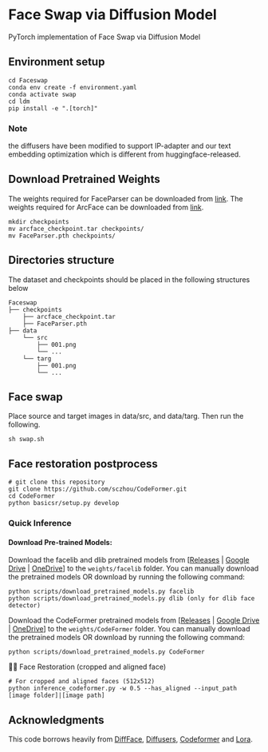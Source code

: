 # Face Swap via Diffusion Model

PyTorch implementation of Face Swap via Diffusion Model

## Environment setup
```
cd Faceswap
conda env create -f environment.yaml 
conda activate swap
cd ldm
pip install -e ".[torch]"
```
### Note 
the diffusers have been modified to support IP-adapter and our text embedding optimization which is different from huggingface-released.

## Download Pretrained Weights
The weights required for FaceParser can be downloaded from [link](
https://gisto365-my.sharepoint.com/personal/hongieee_gm_gist_ac_kr/_layouts/15/onedrive.aspx?ga=1&id=%2Fpersonal%2Fhongieee%5Fgm%5Fgist%5Fac%5Fkr%2FDocuments%2FDiffFace%2Fcheckpoints%2FFaceParser%2Epth&parent=%2Fpersonal%2Fhongieee%5Fgm%5Fgist%5Fac%5Fkr%2FDocuments%2FDiffFace%2Fcheckpoints). 
The weights required for ArcFace can be downloaded from [link](https://github.com/neuralchen/SimSwap/releases/download/1.0/arcface_checkpoint.tar). 

```
mkdir checkpoints
mv arcface_checkpoint.tar checkpoints/ 
mv FaceParser.pth checkpoints/ 
```



## Directories structure

The dataset and checkpoints should be placed in the following structures below

```
Faceswap
├── checkpoints
    ├── arcface_checkpoint.tar
    ├── FaceParser.pth
├── data
    └── src
        ├── 001.png
        └── ...
    └── targ
        ├── 001.png
        └── ...
```

## Face swap

Place source and target images in data/src, and data/targ. Then run the following. 

```
sh swap.sh
```

## Face restoration postprocess
```
# git clone this repository
git clone https://github.com/sczhou/CodeFormer.git
cd CodeFormer
python basicsr/setup.py develop
```
### Quick Inference

#### Download Pre-trained Models:
Download the facelib and dlib pretrained models from [[Releases](https://github.com/sczhou/CodeFormer/releases/tag/v0.1.0) | [Google Drive](https://drive.google.com/drive/folders/1b_3qwrzY_kTQh0-SnBoGBgOrJ_PLZSKm?usp=sharing) | [OneDrive](https://entuedu-my.sharepoint.com/:f:/g/personal/s200094_e_ntu_edu_sg/EvDxR7FcAbZMp_MA9ouq7aQB8XTppMb3-T0uGZ_2anI2mg?e=DXsJFo)] to the `weights/facelib` folder. You can manually download the pretrained models OR download by running the following command:
```
python scripts/download_pretrained_models.py facelib
python scripts/download_pretrained_models.py dlib (only for dlib face detector)
```

Download the CodeFormer pretrained models from [[Releases](https://github.com/sczhou/CodeFormer/releases/tag/v0.1.0) | [Google Drive](https://drive.google.com/drive/folders/1CNNByjHDFt0b95q54yMVp6Ifo5iuU6QS?usp=sharing) | [OneDrive](https://entuedu-my.sharepoint.com/:f:/g/personal/s200094_e_ntu_edu_sg/EoKFj4wo8cdIn2-TY2IV6CYBhZ0pIG4kUOeHdPR_A5nlbg?e=AO8UN9)] to the `weights/CodeFormer` folder. You can manually download the pretrained models OR download by running the following command:
```
python scripts/download_pretrained_models.py CodeFormer
```

🧑🏻 Face Restoration (cropped and aligned face)
```
# For cropped and aligned faces (512x512)
python inference_codeformer.py -w 0.5 --has_aligned --input_path [image folder]|[image path]
```


## Acknowledgments
This code borrows heavily from [DiffFace](https://github.com/hxngiee/DiffFace.git), [Diffusers](https://github.com/huggingface/diffusers.git), [Codeformer](https://github.com/sczhou/CodeFormer.git) and [Lora](https://github.com/cloneofsimo/lora.git).

